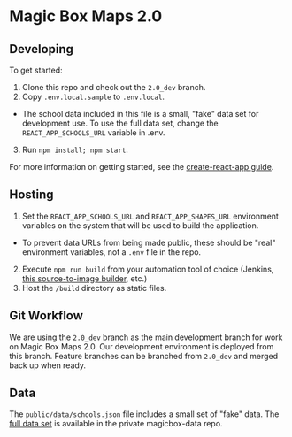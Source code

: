 # Magic Box Maps 2.0

## Developing
To get started:
1. Clone this repo and check out the `2.0_dev` branch.
2. Copy `.env.local.sample` to `.env.local`.
  - The school data included in this file is a small, "fake" data set for development use. To use the full data set, change the `REACT_APP_SCHOOLS_URL` variable in .env.
3. Run `npm install; npm start`.

For more information on getting started, see the  [create-react-app guide](https://github.com/facebookincubator/create-react-app/blob/master/packages/react-scripts/template/README.md).

## Hosting
1. Set the `REACT_APP_SCHOOLS_URL` and `REACT_APP_SHAPES_URL` environment variables on the system that will be used to build the application.
  - To prevent data URLs from being made public, these should be "real" environment variables, not a `.env` file in the repo.
2. Execute `npm run build` from your automation tool of choice (Jenkins, [this source-to-image builder](https://github.com/bigdelivery/s2i-create-react-app/), etc.)
3. Host the `/build` directory as static files.

## Git Workflow

We are using the `2.0_dev` branch as the main development branch for work on Magic Box Maps 2.0. Our development environment is deployed from this branch. Feature branches can be branched from `2.0_dev` and merged back up when ready.

## Data

The `public/data/schools.json` file includes a small set of "fake" data. The [full data set](https://github.com/unicef/magicbox-data/blob/master/data/schools.json) is available in the private magicbox-data repo.
